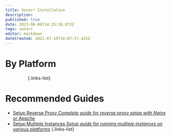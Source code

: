 ```yaml
---
title: Sonarr Installation
description: 
published: true
date: 2023-06-06T14:25:10.072Z
tags: sonarr
editor: markdown
dateCreated: 2021-07-10T16:07:37.425Z
---
```


# By Platform
[<i class="fab fa-windows" style="font-size: 3em;"></i>](/installation/windows)&emsp;[<i class="fab fa-linux" style="font-size: 3em;"></i>](/installation/linux)&emsp;[<i class="fab fa-apple" style="font-size: 3em;"></i>](/installation/macos)&emsp;[<i class="fab fa-freebsd" style="font-size: 3em;"></i>](/installation/freebsd)&emsp;[<i class="fab fa-docker" style="font-size: 3em;"></i>](/installation/docker)&emsp;{.links-list}

# Recommended Guides
- [Setup Reverse Proxy *Complete guide for reverse proxy setup with Nginx or Apache*](/installation/reverse-proxy)
- [Setup Multiple Instances *Setup guide for running multiple instances on various platforms*](/installation/multiple-instances)
{.links-list}
